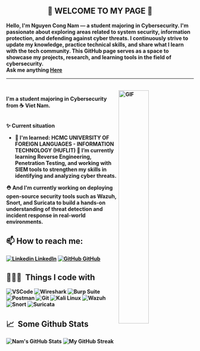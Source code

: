 <div align="center">
<h2> 👋 <b>WELCOME TO MY PAGE 🚀</h2>
</div>
Hello, I'm Nguyen Cong Nam — a student majoring in Cybersecurity. I'm passionate about exploring areas related to system security, information protection, and defending against cyber threats. I continuously strive to update my knowledge, practice technical skills, and share what I learn with the tech community. This GitHub page serves as a space to showcase my projects, research, and learning tools in the field of cybersecurity. <br>
Ask me anything <a href="https://github.com/trantuankhoabc/trantuankhoabc/issues/new"><b>Here</b></a><br>

---
<br>
<img align="right" alt="GIF" width="40%" src="https://i.pinimg.com/originals/e4/26/70/e426702edf874b181aced1e2fa5c6cde.gif" width="200"/>
<p aligh="left">
  I'm a student majoring in Cybersecurity from ☕️<b> Viet Nam</b>.</p>
</p>
<br>
  ✨ Current situation

- 🔭 I'm learned: HCMC UNIVERSITY OF FOREIGN LANGUAGES - INFORMATION TECHNOLOGY (HUFLIT) 
🌱 I’m currently learning Reverse Engineering, Penetration Testing, and working with SIEM tools to strengthen my skills in identifying and analyzing cyber threats.

⛑️ And I'm currently working on deploying open-source security tools such as Wazuh, Snort, and Suricata to build a hands-on understanding of threat detection and incident response in real-world environments.
## 📫 How to reach me: 
[![Linkedin](https://i.stack.imgur.com/gVE0j.png) LinkedIn](https://www.linkedin.com/in/trantuankhoabc/) [![GitHub](https://i.stack.imgur.com/tskMh.png) GitHub](https://github.com/congnam101/congnam101) 
## 👨🏻‍💻 &nbsp;Things I code with ##
<p>
<!-- Công cụ và nền tảng dành cho An ninh mạng -->
<img alt="VSCode" src="https://img.shields.io/badge/-Visual_Studio_Code-0078D4?style=flat-square&logo=visual%20studio%20code&logoColor=white" />
<img alt="Wireshark" src="https://img.shields.io/badge/-Wireshark-1679A7?style=flat-square&logo=wireshark&logoColor=white" />
<img alt="Burp Suite" src="https://img.shields.io/badge/-Burp_Suite-FF7139?style=flat-square&logo=burp-suite&logoColor=white" />
<img alt="Postman" src="https://img.shields.io/badge/-Postman-FF6C37?style=flat-square&logo=postman&logoColor=white" />
<img alt="Git" src="https://img.shields.io/badge/-Git-F05032?style=flat-square&logo=git&logoColor=white" />
<img alt="Kali Linux" src="https://img.shields.io/badge/-Kali_Linux-557C94?style=flat-square&logo=linux&logoColor=white" />
<img alt="Wazuh" src="https://img.shields.io/badge/-Wazuh-0262AB?style=flat-square&logo=data:image/svg+xml;base64,PHN2ZyBmaWxsPSJ3aGl0ZSIgd2lkdGg9IjI0IiBoZWlnaHQ9IjI0IiB2aWV3Qm94PSIwIDAgMjQgMjQiPjxwYXRoIGQ9Ik0xMiAxYy02LjA1IDAtMTEgNC45NS0xMSAxMXM0Ljk1IDExIDExIDExIDExLTQuOTUgMTEtMTEtNC45NS0xMS0xMS0xMXptMi44NiAxMi4yNmwtNC4xNCA0LjE0LTEuNDItMS40MiAyLjcyLTIuNzJ2LTYuNTZoMi44NnY2LjU2eiIvPjwvc3ZnPg==" />
<img alt="Snort" src="https://img.shields.io/badge/-Snort-CC0000?style=flat-square&logo=snort&logoColor=white" />
<img alt="Suricata" src="https://img.shields.io/badge/-Suricata-FF4500?style=flat-square&logo=suricata&logoColor=white" />

</p>

## 📈 &nbsp;Some Github Stats ##
<span align="left">

![Nam's GitHub Stats](https://github-readme-stats.vercel.app/api?username=congnam101&show_icons=true&hide_border=true&bg_color=3D3D3D&title_color=00E6FE&icon_color=00E6FE&text_color=FFFFFF)
</span>
<span align="right">
![My GitHub Streak](http://github-readme-streak-stats.herokuapp.com?user=congnam101&hide_border=true&theme=black-ice&background=3D3D3D&stroke=00E6FE)
</span>
